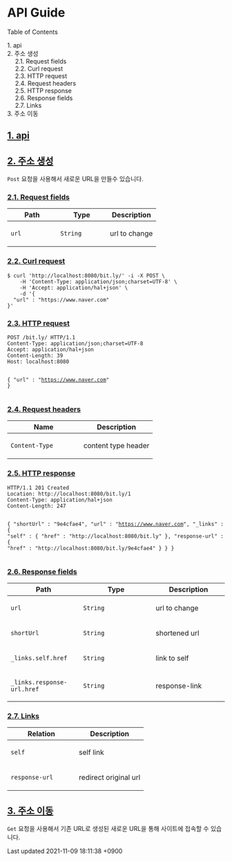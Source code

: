 <body class="book toc2 toc-left">
<div id="header">
<h1>API Guide</h1>
<div id="toc" class="toc2">
<div id="toctitle">Table of Contents</div>
<ul class="sectlevel1">
<li><a href="#api">1. api</a></li>
<li><a href="#_주소_생성">2. 주소 생성</a>
<ul class="sectlevel2">
<li><a href="#_주소_생성_request_fields">2.1. Request fields</a></li>
<li><a href="#_주소_생성_curl_request">2.2. Curl request</a></li>
<li><a href="#_주소_생성_http_request">2.3. HTTP request</a></li>
<li><a href="#_주소_생성_request_headers">2.4. Request headers</a></li>
<li><a href="#_주소_생성_http_response">2.5. HTTP response</a></li>
<li><a href="#_주소_생성_response_fields">2.6. Response fields</a></li>
<li><a href="#_주소_생성_links">2.7. Links</a></li>
</ul>
</li>
<li><a href="#_주소_이동">3. 주소 이동</a></li>
</ul>
</div>
</div>
<div id="content">
<div class="sect1">
<h2 id="api"><a class="anchor" href="#api"></a><a class="link" href="#api">1. api</a></h2>
<div class="sectionbody">

</div>
</div>
<div class="sect1">
<h2 id="_주소_생성"><a class="anchor" href="#_주소_생성"></a><a class="link" href="#_주소_생성">2. 주소 생성</a></h2>
<div class="sectionbody">
<div class="paragraph">
<p><code>Post</code> 요청을 사용해서 새로운 URL을 만들수 있습니다.</p>
</div>
<div class="sect2">
<h3 id="_주소_생성_request_fields"><a class="anchor" href="#_주소_생성_request_fields"></a><a class="link" href="#_주소_생성_request_fields">2.1. Request fields</a></h3>
<table class="tableblock frame-all grid-all stretch">
<colgroup>
<col style="width: 33.3333%;">
<col style="width: 33.3333%;">
<col style="width: 33.3334%;">
</colgroup>
<thead>
<tr>
<th class="tableblock halign-left valign-top">Path</th>
<th class="tableblock halign-left valign-top">Type</th>
<th class="tableblock halign-left valign-top">Description</th>
</tr>
</thead>
<tbody>
<tr>
<td class="tableblock halign-left valign-top"><p class="tableblock"><code>url</code></p></td>
<td class="tableblock halign-left valign-top"><p class="tableblock"><code>String</code></p></td>
<td class="tableblock halign-left valign-top"><p class="tableblock">url to change</p></td>
</tr>
</tbody>
</table>
</div>
<div class="sect2">
<h3 id="_주소_생성_curl_request"><a class="anchor" href="#_주소_생성_curl_request"></a><a class="link" href="#_주소_생성_curl_request">2.2. Curl request</a></h3>
<div class="listingblock">
<div class="content">
<pre class="highlightjs highlight"><code class="language-bash hljs" data-lang="bash">$ curl 'http://localhost:8080/bit.ly/' -i -X POST \
    -H 'Content-Type: application/json;charset=UTF-8' \
    -H 'Accept: application/hal+json' \
    -d '{
  "url" : "https://www.naver.com"
}'</code></pre>
</div>
</div>
</div>
<div class="sect2">
<h3 id="_주소_생성_http_request"><a class="anchor" href="#_주소_생성_http_request"></a><a class="link" href="#_주소_생성_http_request">2.3. HTTP request</a></h3>
<div class="listingblock">
<div class="content">
<pre class="highlightjs highlight nowrap"><code class="language-http hljs" data-lang="http">POST /bit.ly/ HTTP/1.1
Content-Type: application/json;charset=UTF-8
Accept: application/hal+json
Content-Length: 39
Host: localhost:8080

{
  "url" : "https://www.naver.com"
}</code></pre>
</div>
</div>
</div>
<div class="sect2">
<h3 id="_주소_생성_request_headers"><a class="anchor" href="#_주소_생성_request_headers"></a><a class="link" href="#_주소_생성_request_headers">2.4. Request headers</a></h3>
<table class="tableblock frame-all grid-all stretch">
<colgroup>
<col style="width: 50%;">
<col style="width: 50%;">
</colgroup>
<thead>
<tr>
<th class="tableblock halign-left valign-top">Name</th>
<th class="tableblock halign-left valign-top">Description</th>
</tr>
</thead>
<tbody>
<tr>
<td class="tableblock halign-left valign-top"><p class="tableblock"><code>Content-Type</code></p></td>
<td class="tableblock halign-left valign-top"><p class="tableblock">content type header</p></td>
</tr>
</tbody>
</table>
</div>
<div class="sect2">
<h3 id="_주소_생성_http_response"><a class="anchor" href="#_주소_생성_http_response"></a><a class="link" href="#_주소_생성_http_response">2.5. HTTP response</a></h3>
<div class="listingblock">
<div class="content">
<pre class="highlightjs highlight nowrap"><code class="language-http hljs" data-lang="http">HTTP/1.1 201 Created
Location: http://localhost:8080/bit.ly/1
Content-Type: application/hal+json
Content-Length: 247

{
  "shortUrl" : "9e4cfae4",
  "url" : "https://www.naver.com",
  "_links" : {
    "self" : {
      "href" : "http://localhost:8080/bit.ly"
    },
    "response-url" : {
      "href" : "http://localhost:8080/bit.ly/9e4cfae4"
    }
  }
}</code></pre>
</div>
</div>
</div>
<div class="sect2">
<h3 id="_주소_생성_response_fields"><a class="anchor" href="#_주소_생성_response_fields"></a><a class="link" href="#_주소_생성_response_fields">2.6. Response fields</a></h3>
<table class="tableblock frame-all grid-all stretch">
<colgroup>
<col style="width: 33.3333%;">
<col style="width: 33.3333%;">
<col style="width: 33.3334%;">
</colgroup>
<thead>
<tr>
<th class="tableblock halign-left valign-top">Path</th>
<th class="tableblock halign-left valign-top">Type</th>
<th class="tableblock halign-left valign-top">Description</th>
</tr>
</thead>
<tbody>
<tr>
<td class="tableblock halign-left valign-top"><p class="tableblock"><code>url</code></p></td>
<td class="tableblock halign-left valign-top"><p class="tableblock"><code>String</code></p></td>
<td class="tableblock halign-left valign-top"><p class="tableblock">url to change</p></td>
</tr>
<tr>
<td class="tableblock halign-left valign-top"><p class="tableblock"><code>shortUrl</code></p></td>
<td class="tableblock halign-left valign-top"><p class="tableblock"><code>String</code></p></td>
<td class="tableblock halign-left valign-top"><p class="tableblock">shortened url</p></td>
</tr>
<tr>
<td class="tableblock halign-left valign-top"><p class="tableblock"><code>_links.self.href</code></p></td>
<td class="tableblock halign-left valign-top"><p class="tableblock"><code>String</code></p></td>
<td class="tableblock halign-left valign-top"><p class="tableblock">link to self</p></td>
</tr>
<tr>
<td class="tableblock halign-left valign-top"><p class="tableblock"><code>_links.response-url.href</code></p></td>
<td class="tableblock halign-left valign-top"><p class="tableblock"><code>String</code></p></td>
<td class="tableblock halign-left valign-top"><p class="tableblock">response-link</p></td>
</tr>
</tbody>
</table>
</div>
<div class="sect2">
<h3 id="_주소_생성_links"><a class="anchor" href="#_주소_생성_links"></a><a class="link" href="#_주소_생성_links">2.7. Links</a></h3>
<table class="tableblock frame-all grid-all stretch">
<colgroup>
<col style="width: 50%;">
<col style="width: 50%;">
</colgroup>
<thead>
<tr>
<th class="tableblock halign-left valign-top">Relation</th>
<th class="tableblock halign-left valign-top">Description</th>
</tr>
</thead>
<tbody>
<tr>
<td class="tableblock halign-left valign-top"><p class="tableblock"><code>self</code></p></td>
<td class="tableblock halign-left valign-top"><p class="tableblock">self link</p></td>
</tr>
<tr>
<td class="tableblock halign-left valign-top"><p class="tableblock"><code>response-url</code></p></td>
<td class="tableblock halign-left valign-top"><p class="tableblock">redirect original url</p></td>
</tr>
</tbody>
</table>
</div>
</div>
</div>
<div class="sect1">
<h2 id="_주소_이동"><a class="anchor" href="#_주소_이동"></a><a class="link" href="#_주소_이동">3. 주소 이동</a></h2>
<div class="sectionbody">
<div class="paragraph">
<p><code>Get</code> 요청을 사용해서 기존 URL로 생성된 새로운 URL을 통해 사이트에 접속할 수 있습니다.</p>
</div>
</div>
</div>
</div>
<div id="footer">
<div id="footer-text">
Last updated 2021-11-09 18:11:38 +0900
</div>
</div>
<script src="https://cdnjs.cloudflare.com/ajax/libs/highlight.js/9.18.3/highlight.min.js"></script>
<script>
if (!hljs.initHighlighting.called) {
  hljs.initHighlighting.called = true
  ;[].slice.call(document.querySelectorAll('pre.highlight > code')).forEach(function (el) { hljs.highlightBlock(el) })
}
</script>
</body>
</html>